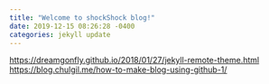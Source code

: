```yaml
---
title: "Welcome to shockShock blog!"
date: 2019-12-15 08:26:28 -0400
categories: jekyll update
---
```

https://dreamgonfly.github.io/2018/01/27/jekyll-remote-theme.html
https://blog.chulgil.me/how-to-make-blog-using-github-1/
